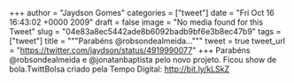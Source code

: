 
+++
author = "Jaydson Gomes"
categories = ["tweet"]
date = "Fri Oct 16 16:43:02 +0000 2009"
draft = false
image = "No media found for this Tweet"
slug = "04e83a8ec5442ade8b6092badb9bf6e3b8ec47b9"
tags = ["tweet"]
title = """Parabéns @robsondealmeida..."""
tweet = true
tweet_url = "https://twitter.com/jaydson/status/4919990077"
+++
Parabéns @robsondealmeida e @jonatanbaptista pelo novo projeto. Ficou show de bola.TwittBolsa criado pela Tempo Digital: http://bit.ly/kLSkZ
